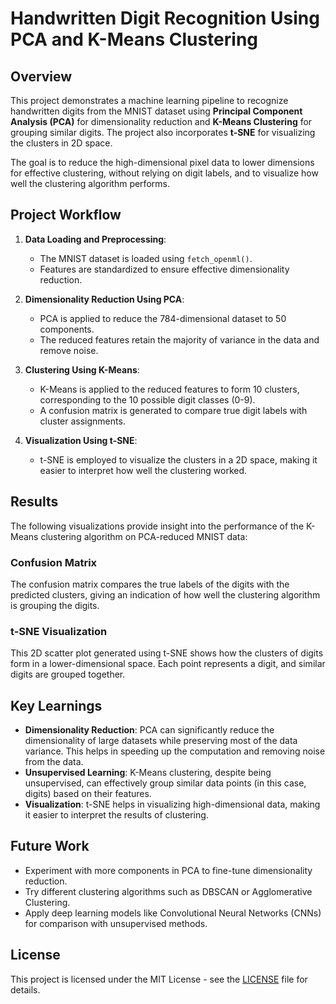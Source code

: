 # Handwritten Digit Recognition Using PCA and K-Means Clustering

## Overview

This project demonstrates a machine learning pipeline to recognize handwritten digits from the MNIST dataset using **Principal Component Analysis (PCA)** for dimensionality reduction and **K-Means Clustering** for grouping similar digits. The project also incorporates **t-SNE** for visualizing the clusters in 2D space.

The goal is to reduce the high-dimensional pixel data to lower dimensions for effective clustering, without relying on digit labels, and to visualize how well the clustering algorithm performs.

## Project Workflow

1. **Data Loading and Preprocessing**: 
   - The MNIST dataset is loaded using `fetch_openml()`.
   - Features are standardized to ensure effective dimensionality reduction.

2. **Dimensionality Reduction Using PCA**:
   - PCA is applied to reduce the 784-dimensional dataset to 50 components.
   - The reduced features retain the majority of variance in the data and remove noise.

3. **Clustering Using K-Means**:
   - K-Means is applied to the reduced features to form 10 clusters, corresponding to the 10 possible digit classes (0-9).
   - A confusion matrix is generated to compare true digit labels with cluster assignments.

4. **Visualization Using t-SNE**:
   - t-SNE is employed to visualize the clusters in a 2D space, making it easier to interpret how well the clustering worked.


## Results

The following visualizations provide insight into the performance of the K-Means clustering algorithm on PCA-reduced MNIST data:

### Confusion Matrix

The confusion matrix compares the true labels of the digits with the predicted clusters, giving an indication of how well the clustering algorithm is grouping the digits.

### t-SNE Visualization

This 2D scatter plot generated using t-SNE shows how the clusters of digits form in a lower-dimensional space. Each point represents a digit, and similar digits are grouped together.

## Key Learnings

- **Dimensionality Reduction**: PCA can significantly reduce the dimensionality of large datasets while preserving most of the data variance. This helps in speeding up the computation and removing noise from the data.
- **Unsupervised Learning**: K-Means clustering, despite being unsupervised, can effectively group similar data points (in this case, digits) based on their features.
- **Visualization**: t-SNE helps in visualizing high-dimensional data, making it easier to interpret the results of clustering.

## Future Work

- Experiment with more components in PCA to fine-tune dimensionality reduction.
- Try different clustering algorithms such as DBSCAN or Agglomerative Clustering.
- Apply deep learning models like Convolutional Neural Networks (CNNs) for comparison with unsupervised methods.

## License

This project is licensed under the MIT License - see the [LICENSE](LICENSE) file for details.






